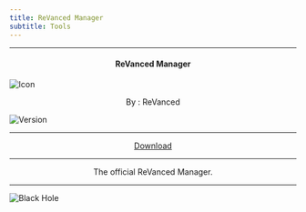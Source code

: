 ```yaml
---
title: ReVanced Manager
subtitle: Tools
---
```

---

<h4> <p align="center"> ReVanced Manager </p> </h4>

![Icon](https://rb.gy/wymlg6)

<p align="center"> By : ReVanced </p>

![Version](https://rb.gy/dnffac)

---

<p align ="center">
<a href="https://rb.gy/bavxw5" class="btn btn-outline-success"> Download </a>
</p>

---

<p align="center">
The official ReVanced Manager.
</p>

---

![Black Hole](https://rb.gy/z0dyyw)
